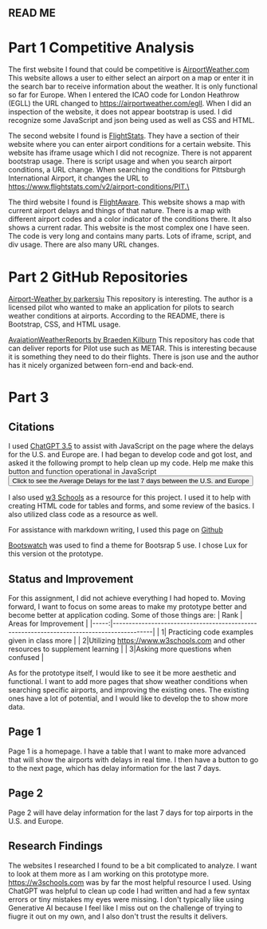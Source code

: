 ## READ ME

# Part 1 Competitive Analysis
The first website I found that could be competitive is [AirportWeather.com](https://airportweather.com/) This website allows a user to either select an airport on a map or enter it in the search bar to receive information about the weather. It is only functional so far for Europe. When I entered the ICAO code for London Heathrow (EGLL) the URL changed to https://airportweather.com/egll. When I did an inspection of the website, it does not appear bootstrap is used. I did recognize some JavaScript and json being used as well as CSS and HTML. 

The second website I found is [FlightStats](https://www.flightstats.com). They have a section of their website where you can enter airport conditions for a certain website. This website has iframe usage which I did not recognize. There is not apparent bootstrap usage. There is script usage and when you search airport conditions, a URL change. When searching the conditions for Pittsburgh International Airport, it changes the URL to https://www.flightstats.com/v2/airport-conditions/PIT.\

The third website I found is [FlightAware](https://www.flightaware.com). This website shows a map with current airport delays and things of that nature. There is a map with different airport codes and a color indicator of the conditions there. It also shows a current radar.  This website is the most complex one I have seen. The code is very long and contains many parts.  Lots of iframe, script, and div usage. There are also many URL changes. 

# Part 2 GitHub Repositories
[Airport-Weather by parkersiu](https://github.com/parkersiu/airport-weather/blob/main/index.html)
This repository is interesting. The author is a licensed pilot who wanted to make an application for pilots to search weather conditions at airports. According to the README, there is Bootstrap, CSS, and HTML usage.  

[AvaiationWeatherReports by Braeden Kilburn](https://github.com/BraedenKilburn/AviationWeatherReports)
This repository has code that can deliver reports for Pilot use such as METAR. This is interesting because it is something they need to do their flights. There is json use and the author has it nicely organized between forn-end and back-end. 

# Part 3 

## Citations
I used [ChatGPT 3.5](https://www.chat.openai.com) to assist with JavaScript on the page where the delays for the U.S. and Europe are. I had began to develop code and got lost, and asked it the following prompt to help clean up my code. 
Help me make this button and function operational in JavaScript <script> function AverageDelayCalc(p1, p2){ return "The Average Number of Delays are: "((p1 + p2) / 2); } let result = AverageDelayCalc(100, 250) </script> <button type="button" onclick="AverageDelayCalc(p1, p2)" id="DelayCalc">Click to see the Average Delays for the last 7 days between the U.S. and Europe</button> <script> document.getElementById("AverageDelays").innerHTML = result </script>

I also used [w3 Schools](https://www.w3schools.com) as a resource for this project. I used it to help with creating HTML code for tables and forms, and some review of the basics. I also utilized class code as a resource as well.

For assistance with markdown writing, I used this page on [Github](https://docs.github.com/en/get-started/writing-on-github)

[Bootswatch](https://bootswatch.com/) was used to find a theme for Bootsrap 5 use. I chose Lux for this version ot the prototype. 
## Status and Improvement
For this assignment, I did not achieve everything I had hoped to. Moving forward, I want to focus on some areas to make my prototype better and become better at application coding. Some of those things are:
| Rank | Areas for Improvement																	  |
|-----:|------------------------------------------------------------------------------------------|
|     1| Practicing code examples given in class more											  |
|     2|Utilizing https://www.w3schools.com and other resources to supplement learning            |
|     3|Asking more questions when confused														  |


As for the prototype itself, I would like to see it be more aesthetic and functional. I want to add more pages that show weather conditions when searching specific airports, and improving the existing ones. The existing ones have a lot of potential, and I would like to develop the to show more data.

## Page 1
Page 1 is a homepage. I have a table that I want to make more advanced that will show the airports with delays in real time. I then have a button to go to the next page, which has delay information for the last 7 days. 

## Page 2
Page 2 will have delay information for the last 7 days for top airports in the U.S. and Europe. 

## Research Findings
The websites I researched I found to be a bit complicated to analyze. I want to look at them more as I am working on this prototype more. https://w3schools.com was by far the most helpful resource I used. Using ChatGPT was helpful to clean up code I had written and had a few syntax errors or tiny mistakes my eyes were missing. I don't typically like using Generative AI because I feel like I miss out on the challenge of trying to fiugre it out on my own, and I also don't trust the results it delivers. 